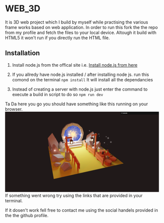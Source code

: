 # WEB_3D
It is 3D web project which I build by myself while practising the various frame works based on web application.
In order to run this
fork the the repo from my profile and fetch the files to your local device.
Altough it build with HTML5 it won't run if you directly run the HTML file.

## Installation

1. Install node.js from the offical site i.e.
[Install node.js from here](https://nodejs.org/en/)


2. If you allredy have node.js installed / after installing node js.
run this comond on the terminal
`npm install`
It will install all the dependancies

3. Instead of creating a server with node.js just enter the command to execute a build in script to do so
`npm run dev`

Ta Da here you go you should have something like this running on your browser.
![picture alt](https://github.com/NoOne-Cares/WEB_3D/blob/add-image/3D%20project.PNG?raw=true)
If something went wrong try using the links that are provided in your terminal.

If it dosen't work fell free to contact me using the social handels provided in the the github profile.
